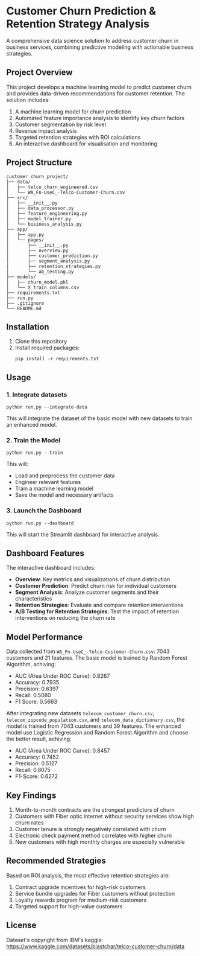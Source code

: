 # Customer Churn Prediction & Retention Strategy Analysis

A comprehensive data science solution to address customer churn in business services, combining predictive modeling with actionable business strategies.

## Project Overview

This project develops a machine learning model to predict customer churn and provides data-driven recommendations for customer retention. The solution includes:

1. A machine learning model for churn prediction
2. Automated feature importance analysis to identify key churn factors
3. Customer segmentation by risk level
4. Revenue impact analysis
5. Targeted retention strategies with ROI calculations
6. An interactive dashboard for visualisation and monitoring

## Project Structure

```
customer_churn_project/
├── data/
│   ├── telco_churn_engineered.csv
│   └── WA_Fn-UseC_-Telco-Customer-Churn.csv
├── src/
│   ├── __init__.py
│   ├── data_processor.py
│   ├── feature_engineering.py
│   ├── model_trainer.py
│   └── business_analysis.py
├── app/
│   ├── app.py
│   └── pages/
│       ├── __init__.py
│       ├── overview.py
│       ├── customer_prediction.py
│       ├── segment_analysis.py
|       ├── retention_strategies.py
│       └── ab_testing.py
├── models/
│   ├── churn_model.pkl
│   └── X_train_columns.csv
├── requirements.txt
├── run.py
├── .gitignore
└── README.md
```

## Installation

1. Clone this repository
2. Install required packages:
   ```
   pip install -r requirements.txt
   ```

## Usage

### 1. Integrate datasets

```
python run.py --integrate-data
```

This will integrate the dataset of the basic model with new datasets to train an enhanced model.

### 2. Train the Model

```
python run.py --train
```

This will:
- Load and preprocess the customer data
- Engineer relevant features
- Train a machine learning model
- Save the model and necessary artifacts

### 3. Launch the Dashboard

```
python run.py --dashboard
```

This will start the Streamlit dashboard for interactive analysis.

## Dashboard Features

The interactive dashboard includes:

- **Overview**: Key metrics and visualizations of churn distribution
- **Customer Prediction**: Predict churn risk for individual customers
- **Segment Analysis**: Analyze customer segments and their characteristics
- **Retention Strategies**: Evaluate and compare retention interventions
- **A/B Testing for Retention Strategies**: Test the impact of retention interventions on reducing the churn rate

## Model Performance

Data collected from `WA_Fn-UseC_-Telco-Customer-Churn.csv`: 7043 customers and 21 features.
The basic model is trained by Random Forest Algorithm, achiving:
- AUC (Area Under ROC Curve): 0.8267
- Accuracy:                   0.7935
- Precision:                  0.6397
- Recall:                     0.5080
- F1 Score:                   0.5663

After integrating new datasets `telecom_customer_churn.csv`, `telecom_zipcode_population.csv`, and `telecom_data_dictionary.csv`, the model is trained from 7043 customers and 39 features.
The enhanced model use Logistic Regression and Random Forest Algorithm and choose the better result, achiving:
- AUC (Area Under ROC Curve): 0.8457
- Accuracy:                   0.7452
- Precision:                  0.5127
- Recall:                     0.8075
- F1-Score:                   0.6272

## Key Findings

1. Month-to-month contracts are the strongest predictors of churn
2. Customers with Fiber optic internet without security services show high churn rates
3. Customer tenure is strongly negatively correlated with churn
4. Electronic check payment method correlates with higher churn
5. New customers with high monthly charges are especially vulnerable

## Recommended Strategies

Based on ROI analysis, the most effective retention strategies are:

1. Contract upgrade incentives for high-risk customers
2. Service bundle upgrades for Fiber customers without protection
3. Loyalty rewards program for medium-risk customers
4. Targeted support for high-value customers

## License
Dataset's copyright from IBM's kaggle: https://www.kaggle.com/datasets/blastchar/telco-customer-churn/data